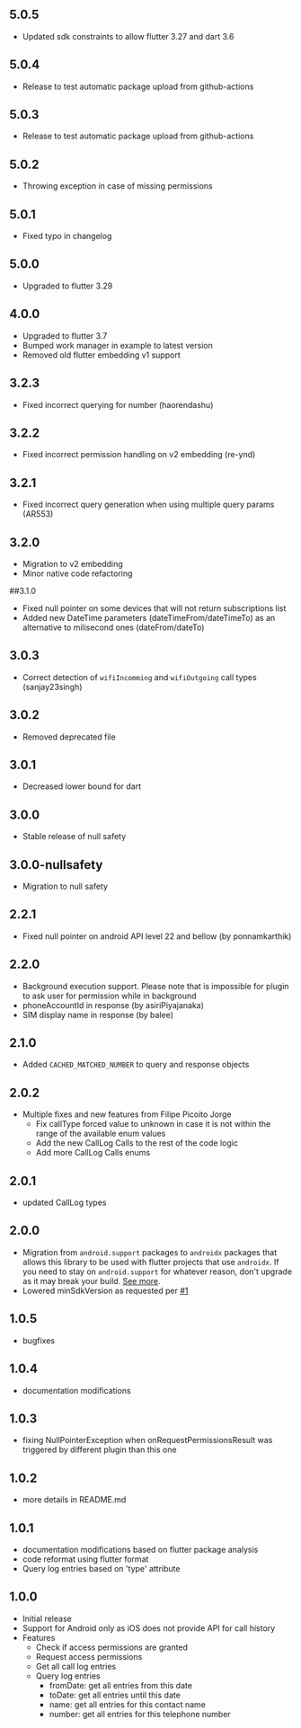## 5.0.5
* Updated sdk constraints to allow flutter 3.27 and dart 3.6

## 5.0.4
* Release to test automatic package upload from github-actions

## 5.0.3
* Release to test automatic package upload from github-actions

## 5.0.2
* Throwing exception in case of missing permissions

## 5.0.1
* Fixed typo in changelog

## 5.0.0
* Upgraded to flutter 3.29

## 4.0.0
* Upgraded to flutter 3.7
* Bumped work manager in example to latest version
* Removed old flutter embedding v1 support 

## 3.2.3
* Fixed incorrect querying for number (haorendashu)

## 3.2.2
* Fixed incorrect permission handling on v2 embedding (re-ynd)

## 3.2.1
* Fixed incorrect query generation when using multiple query params (AR553)

## 3.2.0
* Migration to v2 embedding
* Minor native code refactoring

##3.1.0
* Fixed null pointer on some devices that will not return subscriptions list
* Added new DateTime parameters (dateTimeFrom/dateTimeTo) as an alternative to milisecond ones (dateFrom/dateTo)

## 3.0.3
* Correct detection of ``wifiIncomming`` and ``wifiOutgoing`` call types (sanjay23singh)
## 3.0.2
* Removed deprecated file

## 3.0.1
* Decreased lower bound for  dart

## 3.0.0
* Stable release of null safety

## 3.0.0-nullsafety
* Migration to null safety

## 2.2.1
* Fixed null pointer on android API level 22 and bellow (by ponnamkarthik)

## 2.2.0
* Background execution support. Please note that is impossible for plugin to ask user for permission while in background
* phoneAccountId in response (by asiriPiyajanaka)
* SIM display name in response (by balee)

## 2.1.0
* Added ```CACHED_MATCHED_NUMBER``` to query and response objects

## 2.0.2
* Multiple fixes and new features from Filipe Picoito Jorge
    * Fix callType forced value to unknown in case it is not within the range of the available enum values
    * Add the new CallLog Calls to the rest of the code logic
    * Add more CallLog Calls enums

## 2.0.1
* updated CallLog types

## 2.0.0
* Migration from ```android.support``` packages to ```androidx``` packages that allows this library to be used with flutter projects that use ```androidx```. If you need to stay on ```android.support``` for whatever reason, don't upgrade as it may break your build. [See more](https://flutter.io/docs/development/packages-and-plugins/androidx-compatibility).  
* Lowered minSdkVersion as requested per [#1](https://github.com/4Q-s-r-o/call_log/issues/1)

## 1.0.5
* bugfixes

## 1.0.4
* documentation modifications

## 1.0.3

* fixing NullPointerException when onRequestPermissionsResult was triggered by different plugin than this one

## 1.0.2

* more details in README.md

## 1.0.1

* documentation modifications based on flutter package analysis
* code reformat using flutter format
* Query log entries based on 'type' attribute

## 1.0.0

* Initial release
* Support for Android only as iOS does not provide API for call history
* Features
    * Check if access permissions are granted
    * Request access permissions
    * Get all call log entries
    * Query log entries
        * fromDate: get all entries from this date
        * toDate: get all entries until this date
        * name: get all entries for this contact name
        * number: get all entries for this telephone number
